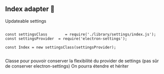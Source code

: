 ## Index adapter 🌋

Updateable settings

``` 

const settingsClass        = require('./library/settings/index.js');
const settingsProvider  = require('electron-settings');

const Index = new settingsClass(settingsProvider);


```
 Classe pour pouvoir conserver la flexibilité du provider de settings (pas sûr de conserver electron-settings)
On pourra étendre et hériter 